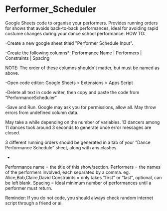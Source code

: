 # Performer_Scheduler
Google Sheets code to organise your performers. Provides running orders for shows that avoids back-to-back performances, ideal for avoiding rapid costume changes during your dance school performance.
HOW TO:

-Create a new google sheet titled "Performer Schedule Input".

-Create the following columns*:
Performance Name	|  Performers	|  Constraints | Spacing

NOTE: The order of these columns shouldn't matter, but must be named as above.

-Open code editor: Google Sheets > Extensions > Apps Script

-Delete all text in code writer, then copy and paste the code from "PerformanceScheduler"

-Save and Run. Google may ask you for permissions, allow all. May throw errors from undefined column data.

May take a while depending on the number of variables. 13 dancers among 11 dances took around 3 seconds to generate once error messages are closed.

3 different running orders should be generated in a tab of your "Dance Performance Schedule" sheet, along with any clashes.

*
Performance name = the title of this show/section.
Performers = the names of the performers involved, each separated by a comma.  eg. Alice,Bob,Claire,David
Constraints = only takes "first" or "last", optional, can be left blank.
Spacing = ideal minimum number of performances until a performer must return.


Reminder: If you do not code, you should always check random internet script through a friend or ai.

